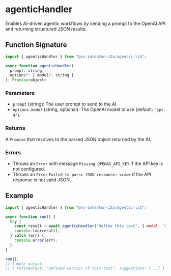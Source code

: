 # agenticHandler

Enables AI-driven agentic workflows by sending a prompt to the OpenAI API and returning structured JSON results.

## Function Signature

```js
import { agenticHandler } from "@xn-intenton-z2a/agentic-lib";

async function agenticHandler(
  prompt: string,
  options?: { model?: string }
): Promise<object>
```

### Parameters

- `prompt` (string): The user prompt to send to the AI.
- `options.model` (string, optional): The OpenAI model to use (default: `"gpt-4"`).

### Returns

A `Promise` that resolves to the parsed JSON object returned by the AI.

### Errors

- Throws an `Error` with message `Missing OPENAI_API_KEY` if the API key is not configured.
- Throws an `Error` `Failed to parse JSON response: <raw>` if the API response is not valid JSON.

## Example

```js
import { agenticHandler } from "@xn-intenton-z2a/agentic-lib";

async function run() {
  try {
    const result = await agenticHandler("Refine this text", { model: "gpt-4" });
    console.log(result);
  } catch (err) {
    console.error(err);
  }
}

run();
// Sample output:
// { refinedText: "Refined version of this text", suggestions: [...] }
```